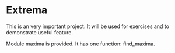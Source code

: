 # Extrema

This is an very important project.
It will be used for exercises and to demonstrate useful feature.

Module maxima is provided.
It has one function: find_maxima.
